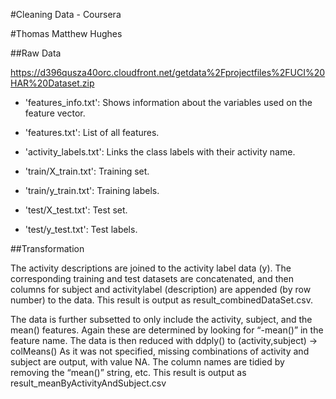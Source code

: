
#Cleaning Data - Coursera

#Thomas Matthew Hughes

##Raw Data

https://d396qusza40orc.cloudfront.net/getdata%2Fprojectfiles%2FUCI%20HAR%20Dataset.zip

- 'features_info.txt': Shows information about the variables used on the feature vector.

- 'features.txt': List of all features.

- 'activity_labels.txt': Links the class labels with their activity name.

- 'train/X_train.txt': Training set.

- 'train/y_train.txt': Training labels.

- 'test/X_test.txt': Test set.

- 'test/y_test.txt': Test labels.


##Transformation

The activity descriptions are joined to the activity label data (y).
The corresponding training and test datasets are concatenated, and then columns for subject and activitylabel (description) are appended (by row number) to the data.
This result is output as result_combinedDataSet.csv.

The data is further subsetted to only include the activity, subject, and the mean() features. Again these are determined by looking for “-mean()” in the feature name.
The data is then reduced with ddply() to (activity,subject) -> colMeans()
As it was not specified, missing combinations of activity and subject are output, with value NA.
The column names are tidied by removing the “mean()” string, etc.
This result is output as result_meanByActivityAndSubject.csv

